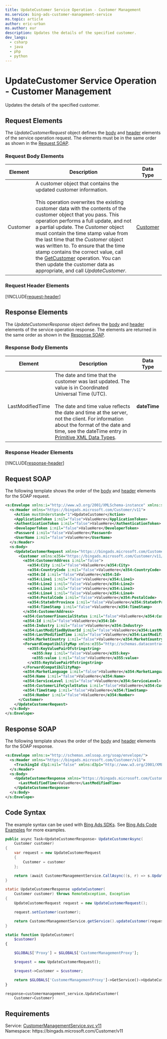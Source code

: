 ```yaml
---
title: UpdateCustomer Service Operation - Customer Management
ms.service: bing-ads-customer-management-service
ms.topic: article
author: eric-urban
ms.author: eur
description: Updates the details of the specified customer.
dev_langs: 
  - csharp
  - java
  - php
  - python
---
```

# UpdateCustomer Service Operation - Customer Management
Updates the details of the specified customer.

## <a name="request"></a>Request Elements
The *UpdateCustomerRequest* object defines the [body](#request-body) and [header](#request-header) elements of the service operation request. The elements must be in the same order as shown in the [Request SOAP](#request-soap). 

### <a name="request-body"></a>Request Body Elements

|Element|Description|Data Type|
|-----------|---------------|-------------|
|<a name="customer"></a>Customer|A customer object that contains the updated customer information.<br /><br />This operation overwrites the existing customer data with the contents of the customer object that you pass. This operation performs a full update, and not a partial update. The *Customer* object must contain the time stamp value from the last time that the *Customer* object was written to. To ensure that the time stamp contains the correct value, call the [GetCustomer](bingads/customer-management-service/getcustomer.md) operation. You can then update the customer data as appropriate, and call *UpdateCustomer*.|[Customer](customer.md)|

### <a name="request-header"></a>Request Header Elements
[!INCLUDE[request-header](./includes/request-header.md)]

## <a name="response"></a>Response Elements
The *UpdateCustomerResponse* object defines the [body](#response-body) and [header](#response-header) elements of the service operation response. The elements are returned in the same order as shown in the [Response SOAP](#response-soap).

### <a name="response-body"></a>Response Body Elements

|Element|Description|Data Type|
|-----------|---------------|-------------|
|<a name="lastmodifiedtime"></a>LastModifiedTime|The date and time that the customer was last updated. The value is in Coordinated Universal Time (UTC).<br/><br/> The date and time value reflects the date and time at the server, not the client. For information about the format of the date and time, see the dateTime entry in [Primitive XML Data Types](https://go.microsoft.com/fwlink/?linkid=859198).|**dateTime**|

### <a name="response-header"></a>Response Header Elements
[!INCLUDE[response-header](./includes/response-header.md)]

## <a name="request-soap"></a>Request SOAP
The following template shows the order of the [body](#request-body) and [header](#request-header) elements for the SOAP request.

```xml
<s:Envelope xmlns:i="http://www.w3.org/2001/XMLSchema-instance" xmlns:s="http://schemas.xmlsoap.org/soap/envelope/">
  <s:Header xmlns="https://bingads.microsoft.com/Customer/v11">
    <Action mustUnderstand="1">UpdateCustomer</Action>
    <ApplicationToken i:nil="false">ValueHere</ApplicationToken>
    <AuthenticationToken i:nil="false">ValueHere</AuthenticationToken>
    <DeveloperToken i:nil="false">ValueHere</DeveloperToken>
    <Password i:nil="false">ValueHere</Password>
    <UserName i:nil="false">ValueHere</UserName>
  </s:Header>
  <s:Body>
    <UpdateCustomerRequest xmlns="https://bingads.microsoft.com/Customer/v11">
      <Customer xmlns:e354="https://bingads.microsoft.com/Customer/v11/Entities" i:nil="false">
        <e354:CustomerAddress i:nil="false">
          <e354:City i:nil="false">ValueHere</e354:City>
          <e354:CountryCode i:nil="false">ValueHere</e354:CountryCode>
          <e354:Id i:nil="false">ValueHere</e354:Id>
          <e354:Line1 i:nil="false">ValueHere</e354:Line1>
          <e354:Line2 i:nil="false">ValueHere</e354:Line2>
          <e354:Line3 i:nil="false">ValueHere</e354:Line3>
          <e354:Line4 i:nil="false">ValueHere</e354:Line4>
          <e354:PostalCode i:nil="false">ValueHere</e354:PostalCode>
          <e354:StateOrProvince i:nil="false">ValueHere</e354:StateOrProvince>
          <e354:TimeStamp i:nil="false">ValueHere</e354:TimeStamp>
        </e354:CustomerAddress>
        <e354:CustomerFinancialStatus i:nil="false">ValueHere</e354:CustomerFinancialStatus>
        <e354:Id i:nil="false">ValueHere</e354:Id>
        <e354:Industry i:nil="false">ValueHere</e354:Industry>
        <e354:LastModifiedByUserId i:nil="false">ValueHere</e354:LastModifiedByUserId>
        <e354:LastModifiedTime i:nil="false">ValueHere</e354:LastModifiedTime>
        <e354:MarketCountry i:nil="false">ValueHere</e354:MarketCountry>
        <ForwardCompatibilityMap xmlns:e355="http://schemas.datacontract.org/2004/07/System.Collections.Generic" i:nil="false">
          <e355:KeyValuePairOfstringstring>
            <e355:key i:nil="false">ValueHere</e355:key>
            <e355:value i:nil="false">ValueHere</e355:value>
          </e355:KeyValuePairOfstringstring>
        </ForwardCompatibilityMap>
        <e354:MarketLanguage i:nil="false">ValueHere</e354:MarketLanguage>
        <e354:Name i:nil="false">ValueHere</e354:Name>
        <e354:ServiceLevel i:nil="false">ValueHere</e354:ServiceLevel>
        <e354:CustomerLifeCycleStatus i:nil="false">ValueHere</e354:CustomerLifeCycleStatus>
        <e354:TimeStamp i:nil="false">ValueHere</e354:TimeStamp>
        <e354:Number i:nil="false">ValueHere</e354:Number>
      </Customer>
    </UpdateCustomerRequest>
  </s:Body>
</s:Envelope>
```

## <a name="response-soap"></a>Response SOAP
The following template shows the order of the [body](#response-body) and [header](#response-header) elements for the SOAP response.

```xml
<s:Envelope xmlns:s="http://schemas.xmlsoap.org/soap/envelope/">
  <s:Header xmlns="https://bingads.microsoft.com/Customer/v11">
    <TrackingId d3p1:nil="false" xmlns:d3p1="http://www.w3.org/2001/XMLSchema-instance">ValueHere</TrackingId>
  </s:Header>
  <s:Body>
    <UpdateCustomerResponse xmlns="https://bingads.microsoft.com/Customer/v11">
      <LastModifiedTime>ValueHere</LastModifiedTime>
    </UpdateCustomerResponse>
  </s:Body>
</s:Envelope>
```

## <a name="example"></a>Code Syntax
The example syntax can be used with [Bing Ads SDKs](bingads/guides/client-libraries.md). See [Bing Ads Code Examples](bingads/guides/code-examples.md) for more examples.
```csharp
public async Task<UpdateCustomerResponse> UpdateCustomerAsync(
	Customer customer)
{
	var request = new UpdateCustomerRequest
	{
		Customer = customer
	};

	return (await CustomerManagementService.CallAsync((s, r) => s.UpdateCustomerAsync(r), request));
}
```
```java
static UpdateCustomerResponse updateCustomer(
	Customer customer) throws RemoteException, Exception
{
	UpdateCustomerRequest request = new UpdateCustomerRequest();

	request.setCustomer(customer);

	return CustomerManagementService.getService().updateCustomer(request);
}
```
```php
static function UpdateCustomer(
	$customer)
{

	$GLOBALS['Proxy'] = $GLOBALS['CustomerManagementProxy'];

	$request = new UpdateCustomerRequest();

	$request->Customer = $customer;

	return $GLOBALS['CustomerManagementProxy']->GetService()->UpdateCustomer($request);
}
```
```python
response=customermanagement_service.UpdateCustomer(
	Customer=Customer)
```

## Requirements
Service: [CustomerManagementService.svc v11](https://clientcenter.api.bingads.microsoft.com/Api/CustomerManagement/v11/CustomerManagementService.svc)  
Namespace: https\://bingads.microsoft.com/Customer/v11  

